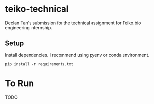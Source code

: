 # teiko-technical

Declan Tan's submission for the technical assignment for Teiko.bio engineering internship.

## Setup

Install dependencies. I recommend using pyenv or conda environment.

```
pip install -r requirements.txt
```

# To Run

TODO
